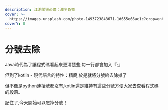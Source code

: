 ```yaml
---
description: 江湖闖盪必備：減少負擔
cover: >-
  https://images.unsplash.com/photo-1493723843671-1d655e66ac1c?crop=entropy&cs=tinysrgb&fm=jpg&ixid=MnwxOTcwMjR8MHwxfHNlYXJjaHw5fHxyZW1vdmV8ZW58MHx8fHwxNjU5MzQwOTU2&ixlib=rb-1.2.1&q=80
coverY: 0
---
```


# 分號去除

Java時代為了讓程式碼看起來更清楚些,每一行都會加入『;』&#x20;

但到了kotlin - 現代語言的特性：精簡,於是就將分號給去除掉了

但不像是python連括號都沒有,kotlin還是維持有這些分號方便大家去查看程式碼的段落。

記住了,今天開始可以忘掉分號！
